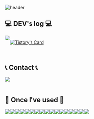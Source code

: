 <div align="left">
  
![header](https://capsule-render.vercel.app/api?type=waving&color=timeGradient&text=Welcome%20to%20Ihyeon's%20GitHub%20👋&animation=twinkling&fontSize=35&fontAlignY=40&fontAlign=70&height=250)

  ## 💻 DEV's log 💻
  <div style="display:flex; flex-direction:row;">
      <a href="[https://easyhomputer.tistory.com](https://2hy2on.tistory.com/)">
          <img src="https://img.shields.io/badge/Tistory-000000?style=for-the-badge&logo=Tistory&logoColor=white"> 
      </a>

    
  [![Tistory's Card](https://github-readme-tistory-card.vercel.app/api?name=2hy2on&theme=default)](https://2hy2on.tistory.com/)
  </div><br>

   
  ## 📞 Contact 📞
  <div style="display:flex; flex-direction:row;">
      <a href="mailto:mashin0128@gmail.com">
          <img src="https://img.shields.io/badge/Gmail-EA4335?style=for-the-badge&logo=Gmail&logoColor=white"> 
      </a>
  </div><br>
      
  ## 🔨 Once I've used 🔨
  <div style="display:flex; flex-direction:row;">
      <img src="https://img.shields.io/badge/Java-007396?style=for-the-badge&logo=Java&logoColor=white"> 
      <img src="https://img.shields.io/badge/Spring Boot-6DB33F?style=for-the-badge&logo=spring boot&logoColor=white"> 
      <!--<img src="https://img.shields.io/badge/Gradle-02303A?style=for-the-badge&logo=gradle&logoColor=white"> -->
      <img src="https://img.shields.io/badge/oracle-F80000?style=for-the-badge&logo=oracle&logoColor=white"> 
      <img src="https://img.shields.io/badge/mysql-4479A1?style=for-the-badge&logo=mysql&logoColor=white"> 
      <br>
      <img src="https://img.shields.io/badge/linux-FCC624?style=for-the-badge&logo=linux&logoColor=black"> 
      <img src="https://img.shields.io/badge/apache tomcat-F8DC75?style=for-the-badge&logo=apachetomcat&logoColor=black">
      <img src="https://img.shields.io/badge/Amazon AWS-232F3E?style=for-the-badge&logo=amazon aws&logoColor=white"> 
      <img src="https://img.shields.io/badge/Amazon EC2-FF9900?style=for-the-badge&logo=amazon ec2&logoColor=white"> 
      <img src="https://img.shields.io/badge/Amazon RDS-527FFF?style=for-the-badge&logo=amazon rds&logoColor=white">
      <br>
      <img src="https://img.shields.io/badge/html5-E34F26?style=flat-square&logo=html5&logoColor=white"> 
      <img src="https://img.shields.io/badge/css-1572B6?style=flat-square&logo=css3&logoColor=white"> 
      <img src="https://img.shields.io/badge/javascript-F7DF1E?style=flat-square&logo=javascript&logoColor=black"> 
      <img src="https://img.shields.io/badge/bootstrap-7952B3?style=flat-square&logo=bootstrap&logoColor=white">
      <br>
      <img src="https://img.shields.io/badge/Kotlin-7F52FF?style=flat-square&logo=kotlin&logoColor=white">
      <img src="https://img.shields.io/badge/Andoid Studio-3DDC84?style=flat-square&logo=android studio&logoColor=white">
      <img src="https://img.shields.io/badge/python-3776AB?style=flat-square&logo=python&logoColor=white"> 
      <img src="https://img.shields.io/badge/OpenCV-5C3EE8?style=flat-square&logo=opencv&logoColor=white"> 
  </div><br>
</div>
